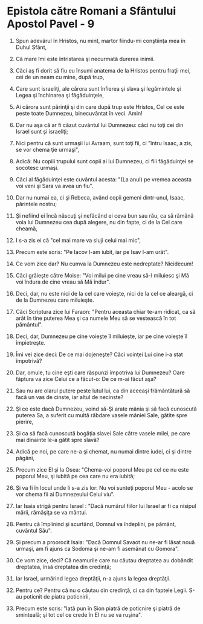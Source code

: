 # Epistola c&#259;tre Romani a Sf&#226;ntului Apostol Pavel - 9

1. Spun adevărul în Hristos, nu mint, martor fiindu-mi conştiinţa mea în Duhul Sfânt, 

2. Că mare îmi este întristarea şi necurmată durerea inimii. 

3. Căci aş fi dorit să fiu eu însumi anatema de la Hristos pentru fraţii mei, cei de un neam cu mine, după trup, 

4. Care sunt israeliţi, ale cărora sunt înfierea şi slava şi legămintele şi Legea şi închinarea şi făgăduinţele, 

5. Ai cărora sunt părinţii şi din care după trup este Hristos, Cel ce este peste toate Dumnezeu, binecuvântat în veci. Amin! 

6. Dar nu aşa că ar fi căzut cuvântul lui Dumnezeu: căci nu toţi cei din Israel sunt şi israeliţi; 

7. Nici pentru că sunt urmaşii lui Avraam, sunt toţi fii, ci "întru Isaac, a zis, se vor chema ţie urmaşi", 

8. Adică: Nu copiii trupului sunt copii ai lui Dumnezeu, ci fiii făgăduinţei se socotesc urmaşi. 

9. Căci al făgăduinţei este cuvântul acesta: "(La anul) pe vremea aceasta voi veni şi Sara va avea un fiu". 

10. Dar nu numai ea, ci şi Rebeca, având copii gemeni dintr-unul, Isaac, părintele nostru; 

11. Şi nefiind ei încă născuţi şi nefăcând ei ceva bun sau rău, ca să rămână voia lui Dumnezeu cea după alegere, nu din fapte, ci de la Cel care cheamă, 

12. I s-a zis ei că "cel mai mare va sluji celui mai mic", 

13. Precum este scris: "Pe Iacov l-am iubit, iar pe Isav l-am urât". 

14. Ce vom zice dar? Nu cumva la Dumnezeu este nedreptate? Nicidecum! 

15. Căci grăieşte către Moise: "Voi milui pe cine vreau să-l miluiesc şi Mă voi îndura de cine vreau să Mă îndur". 

16. Deci, dar, nu este nici de la cel care voieşte, nici de la cel ce aleargă, ci de la Dumnezeu care miluieşte. 

17. Căci Scriptura zice lui Faraon: "Pentru aceasta chiar te-am ridicat, ca să arăt în tine puterea Mea şi ca numele Meu să se vestească în tot pământul". 

18. Deci, dar, Dumnezeu pe cine voieşte îl miluieşte, iar pe cine voieşte îl împietreşte. 

19. Îmi vei zice deci: De ce mai dojeneşte? Căci voinţei Lui cine i-a stat împotrivă? 

20. Dar, omule, tu cine eşti care răspunzi împotriva lui Dumnezeu? Oare făptura va zice Celui ce a făcut-o: De ce m-ai făcut aşa? 

21. Sau nu are olarul putere peste lutul lui, ca din aceeaşi frământătură să facă un vas de cinste, iar altul de necinste? 

22. Şi ce este dacă Dumnezeu, voind să-Şi arate mânia şi să facă cunoscută puterea Sa, a suferit cu multă răbdare vasele mâniei Sale, gătite spre pierire, 

23. Şi ca să facă cunoscută bogăţia slavei Sale către vasele milei, pe care mai dinainte le-a gătit spre slavă? 

24. Adică pe noi, pe care ne-a şi chemat, nu numai dintre iudei, ci şi dintre păgâni, 

25. Precum zice El şi la Osea: "Chema-voi poporul Meu pe cel ce nu este poporul Meu, şi iubită pe cea care nu era iubită; 

26. Şi va fi în locul unde li s-a zis lor: Nu voi sunteţi poporul Meu - acolo se vor chema fii ai Dumnezeului Celui viu". 

27. Iar Isaia strigă pentru Israel : "Dacă numărul fiilor lui Israel ar fi ca nisipul mării, rămăşiţa se va mântui. 

28. Pentru că împlinind şi scurtând, Domnul va îndeplini, pe pământ, cuvântul Său". 

29. Şi precum a proorocit Isaia: "Dacă Domnul Savaot nu ne-ar fi lăsat nouă urmaşi, am fi ajuns ca Sodoma şi ne-am fi asemănat cu Gomora". 

30. Ce vom zice, deci? Că neamurile care nu căutau dreptatea au dobândit dreptatea, însă dreptatea din credinţă; 

31. Iar Israel, urmărind legea dreptăţii, n-a ajuns la legea dreptăţii. 

32. Pentru ce? Pentru că nu o căutau din credinţă, ci ca din faptele Legii. S-au poticnit de piatra poticnirii, 

33. Precum este scris: "Iată pun în Sion piatră de poticnire şi piatră de sminteală; şi tot cel ce crede în El nu se va ruşina". 

